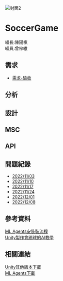 ![封面2](https://user-images.githubusercontent.com/76472326/200495398-e427dfd5-3673-44e2-b9b0-f068a28b17f1.PNG)
# SoccerGame

組長:陳陽棋  
組員:曾梓維

## 需求
* [需求-驗收](https://github.com/chi611/machine-learning/tree/main/HW3/%E9%9C%80%E6%B1%82#%E9%9C%80%E6%B1%82-%E9%A9%97%E6%94%B6)

## 分析

## 設計

## MSC

## API

## 問題紀錄
* [2022/11/03](https://github.com/chi611/machine-learning/tree/main/HW3/%E5%95%8F%E9%A1%8C%E7%B4%80%E9%8C%84#20221103)
* [2022/11/10](https://github.com/chi611/machine-learning/tree/main/HW3/%E5%95%8F%E9%A1%8C%E7%B4%80%E9%8C%84#20221110)
* [2022/11/17](https://github.com/chi611/machine-learning/tree/main/HW3/%E5%95%8F%E9%A1%8C%E7%B4%80%E9%8C%84#20221117)
* [2022/11/24](https://github.com/chi611/machine-learning/tree/main/HW3/%E5%95%8F%E9%A1%8C%E7%B4%80%E9%8C%84#20221124)
* [2022/12/01](https://github.com/chi611/machine-learning/tree/main/HW3/%E5%95%8F%E9%A1%8C%E7%B4%80%E9%8C%84#20221201)
* [2022/12/08](https://github.com/chi611/machine-learning/tree/main/HW3/%E5%95%8F%E9%A1%8C%E7%B4%80%E9%8C%84#20221208)
## 參考資料
[ML Agents安裝裝流程](https://www.bilibili.com/video/BV1hE411W7Pi/?spm_id_from=333.999.0.0)  
[Unity製作會踢球的AI教學](https://www.bilibili.com/video/BV1hQ4y1K7V4/?spm_id_from=333.999.0.0)  

## 相關連結
[Unity其他版本下載](https://unity3d.com/get-unity/download/archive?_ga=2.89622808.2003652693.1667886882-131146576.1667388786)  
[ML Agents下載](https://github.com/Unity-Technologies/ml-agents/releases/tag/release_19)  
